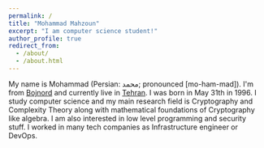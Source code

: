 ```yaml
---
permalink: /
title: "Mohammad Mahzoun"
excerpt: "I am computer science student!"
author_profile: true
redirect_from:
  - /about/
  - /about.html
---
```

My name is Mohammad (Persian: محمد‎; pronounced [mo-ham-mad]). I'm from [Bojnord](https://en.wikipedia.org/wiki/Bojnord) and currently live in [Tehran](https://en.wikipedia.org/wiki/Tehran). I was born in May 31th in 1996. I study computer science and my main research field is Cryptography and Complexity Theory along with mathematical foundations of Cryptography like algebra. I am also interested in low level programming and security stuff. I worked in many tech companies as Infrastructure engineer or DevOps.  
